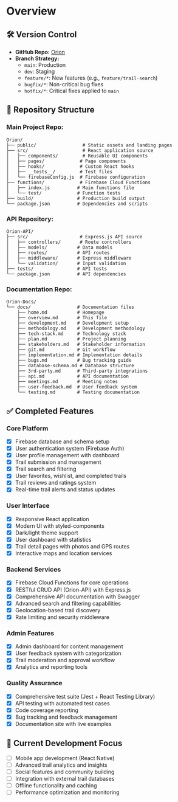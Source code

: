 # Overview  

## 🛠 Version Control  
- **GitHub Repo:** [Orion](https://github.com/Orion-ZA/Orion)  
- **Branch Strategy:**  
  - `main`: Production  
  - `dev`: Staging  
  - `feature/*`: New features (e.g., `feature/trail-search`)  
  - `bugfix/*`: Non-critical bug fixes
  - `hotfix/*`: Critical fixes applied to `main`

## 📂 Repository Structure

### Main Project Repo:
```
Orion/
├── public/                 # Static assets and landing pages
├── src/                    # React application source
│   ├── components/         # Reusable UI components
│   ├── pages/             # Page components
│   ├── hooks/             # Custom React hooks
│   ├── __tests__/         # Test files
│   └── firebaseConfig.js  # Firebase configuration
├── functions/             # Firebase Cloud Functions
│   ├── index.js          # Main functions file
│   └── test/             # Function tests
├── build/                # Production build output
└── package.json          # Dependencies and scripts
```

### API Repository:
```
Orion-API/
├── src/                   # Express.js API source
│   ├── controllers/       # Route controllers
│   ├── models/           # Data models
│   ├── routes/           # API routes
│   ├── middleware/       # Express middleware
│   └── validation/       # Input validation
├── tests/                # API tests
└── package.json          # API dependencies
```

### Documentation Repo:
```
Orion-Docs/
└── docs/                 # Documentation files
    ├── home.md           # Homepage
    ├── overview.md       # This file
    ├── development.md    # Development setup
    ├── methodology.md    # Development methodology
    ├── tech-stack.md     # Technology stack
    ├── plan.md           # Project planning
    ├── stakeholders.md   # Stakeholder information
    ├── git.md            # Git workflow
    ├── implementation.md # Implementation details
    ├── bugs.md           # Bug tracking guide
    ├── database-schema.md # Database structure
    ├── 3rd-party.md      # Third-party integrations
    ├── api.md            # API documentation
    ├── meetings.md       # Meeting notes
    ├── user-feedback.md  # User feedback system
    └── testing.md        # Testing documentation
```

## ✅ Completed Features

### Core Platform
- [x] Firebase database and schema setup
- [x] User authentication system (Firebase Auth)
- [x] User profile management with dashboard
- [x] Trail submission and management
- [x] Trail search and filtering
- [x] User favorites, wishlist, and completed trails
- [x] Trail reviews and ratings system
- [x] Real-time trail alerts and status updates

### User Interface
- [x] Responsive React application
- [x] Modern UI with styled-components
- [x] Dark/light theme support
- [x] User dashboard with statistics
- [x] Trail detail pages with photos and GPS routes
- [x] Interactive maps and location services

### Backend Services
- [x] Firebase Cloud Functions for core operations
- [x] RESTful CRUD API (Orion-API) with Express.js
- [x] Comprehensive API documentation with Swagger
- [x] Advanced search and filtering capabilities
- [x] Geolocation-based trail discovery
- [x] Rate limiting and security middleware

### Admin Features
- [x] Admin dashboard for content management
- [x] User feedback system with categorization
- [x] Trail moderation and approval workflow
- [x] Analytics and reporting tools

### Quality Assurance
- [x] Comprehensive test suite (Jest + React Testing Library)
- [x] API testing with automated test cases
- [x] Code coverage reporting
- [x] Bug tracking and feedback management
- [x] Documentation site with live examples

## 🔄 Current Development Focus
- [ ] Mobile app development (React Native)
- [ ] Advanced trail analytics and insights
- [ ] Social features and community building
- [ ] Integration with external trail databases
- [ ] Offline functionality and caching
- [ ] Performance optimization and monitoring
